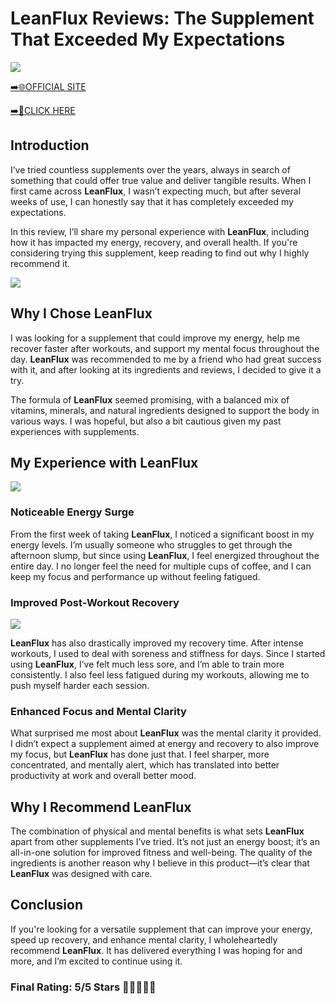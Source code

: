 # **LeanFlux Reviews**: The Supplement That Exceeded My Expectations

[![](https://static.vecteezy.com/system/resources/thumbnails/019/896/014/small/buy-now-gradient-button-with-cart-symbol-buy-now-illustration-png.png)](https://edetoop.top/lander/sugarpreland-1/leanflux.html) 

[➡️🌐OFFICIAL SITE](https://edetoop.top/lander/sugarpreland-1/leanflux.html) 

[➡️🔗CLICK HERE](https://edetoop.top/lander/sugarpreland-1/leanflux.html) 


## Introduction

I’ve tried countless supplements over the years, always in search of something that could offer true value and deliver tangible results. When I first came across **LeanFlux**, I wasn’t expecting much, but after several weeks of use, I can honestly say that it has completely exceeded my expectations.

In this review, I’ll share my personal experience with **LeanFlux**, including how it has impacted my energy, recovery, and overall health. If you're considering trying this supplement, keep reading to find out why I highly recommend it.

[![](https://wallpapers.com/images/hd/red-order-now-button-udg4jcj4arvn8b0n-2.png)](https://edetoop.top/lander/sugarpreland-1/leanflux.html)  

## Why I Chose **LeanFlux**

I was looking for a supplement that could improve my energy, help me recover faster after workouts, and support my mental focus throughout the day. **LeanFlux** was recommended to me by a friend who had great success with it, and after looking at its ingredients and reviews, I decided to give it a try.

The formula of **LeanFlux** seemed promising, with a balanced mix of vitamins, minerals, and natural ingredients designed to support the body in various ways. I was hopeful, but also a bit cautious given my past experiences with supplements.

## My Experience with **LeanFlux**

[![](https://static.vecteezy.com/system/resources/thumbnails/019/896/014/small/buy-now-gradient-button-with-cart-symbol-buy-now-illustration-png.png)](https://edetoop.top/lander/sugarpreland-1/leanflux.html)

### Noticeable Energy Surge

From the first week of taking **LeanFlux**, I noticed a significant boost in my energy levels. I’m usually someone who struggles to get through the afternoon slump, but since using **LeanFlux**, I feel energized throughout the entire day. I no longer feel the need for multiple cups of coffee, and I can keep my focus and performance up without feeling fatigued.

### Improved Post-Workout Recovery

[![](https://wallpapers.com/images/hd/red-order-now-button-udg4jcj4arvn8b0n-2.png)](https://edetoop.top/lander/sugarpreland-1/leanflux.html)  

**LeanFlux** has also drastically improved my recovery time. After intense workouts, I used to deal with soreness and stiffness for days. Since I started using **LeanFlux**, I’ve felt much less sore, and I’m able to train more consistently. I also feel less fatigued during my workouts, allowing me to push myself harder each session.

### Enhanced Focus and Mental Clarity

What surprised me most about **LeanFlux** was the mental clarity it provided. I didn’t expect a supplement aimed at energy and recovery to also improve my focus, but **LeanFlux** has done just that. I feel sharper, more concentrated, and mentally alert, which has translated into better productivity at work and overall better mood.

## Why I Recommend **LeanFlux**

The combination of physical and mental benefits is what sets **LeanFlux** apart from other supplements I’ve tried. It’s not just an energy boost; it’s an all-in-one solution for improved fitness and well-being. The quality of the ingredients is another reason why I believe in this product—it’s clear that **LeanFlux** was designed with care.

## Conclusion

If you're looking for a versatile supplement that can improve your energy, speed up recovery, and enhance mental clarity, I wholeheartedly recommend **LeanFlux**. It has delivered everything I was hoping for and more, and I’m excited to continue using it.

### Final Rating: 5/5 Stars 🌟🌟🌟🌟🌟
